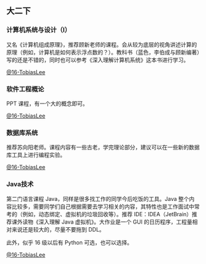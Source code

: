 ## 大二下

### 计算机系统与设计（Ⅰ）

又名《计算机组成原理》，推荐顾新老师的课程。会从较为底层的视角讲述计算的原理（例如，计算机是如何表示浮点数的？）。教科书（蓝色，李伯成与顾新编著）写的还是不错的，同时也可以参考《深入理解计算机系统》这本书进行学习。

[@16-TobiasLee](https://github.com/TobiasLee)

### 软件工程概论

PPT 课程，有一个大的概念即可。

[@16-TobiasLee](https://github.com/TobiasLee)

### 数据库系统

推荐苏向阳老师。课程内容有一些古老，学完理论部分，建议可以在一些新的数据库工具上进行编程实验。

[@16-TobiasLee](https://github.com/TobiasLee)

### Java技术

第二门语言课程 Java，同样是很多找工作的同学今后吃饭的工具。Java 整个内容比较多，需要同学们自己根据需要去学习相关的内容，其特性也是工作面试中常考的（例如，动态绑定、虚拟机的垃圾回收等）。推荐 IDE：IDEA（JetBrain）推荐课外读物《深入理解 Java 虚拟机》。大作业是一个 GUI 的日历程序，工程量相对来说还是较大的，尽量不要拖到 DDL。

此外，似乎 16 级以后有 Python 可选，也可以选择。

[@16-TobiasLee](https://github.com/TobiasLee)

